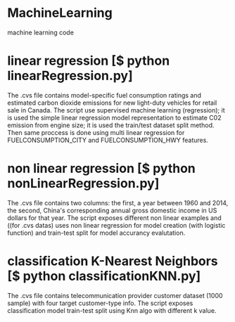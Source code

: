 # MachineLearning
machine learning code 

# linear regression  [$ python linearRegression.py]
The .cvs file contains model-specific fuel consumption ratings and estimated carbon dioxide emissions for new light-duty vehicles for retail sale in Canada.
The script use supervised machine learning (regression); it is used the simple linear regression model representation to estimate C02 emission from engine size; it is used the train/test dataset split method.
Then same proccess is done using multi linear regression for FUELCONSUMPTION_CITY and FUELCONSUMPTION_HWY features.

# non linear regression [$ python nonLinearRegression.py]
The .cvs file contains two columns: the first, a year between 1960 and 2014, the second, China's corresponding annual gross domestic income in US dollars for that year.
The script exposes different non linear examples and ((for .cvs datas) uses non linear regression for model creation (with logistic function) and train-test split for model accurancy evalutation. 

# classification K-Nearest Neighbors [$ python classificationKNN.py]
The .cvs file contains telecommunication provider customer dataset (1000 sample) with four target customer-type info.
The script exposes classification model train-test split using Knn algo with different k value.
